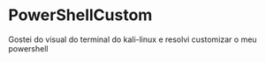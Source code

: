 # PowerShellCustom
Gostei do visual do terminal do kali-linux e resolvi customizar o meu powershell
